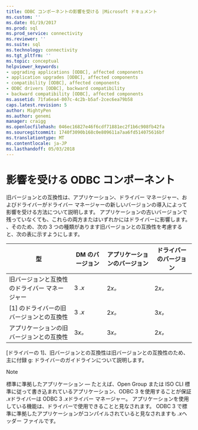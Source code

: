 ```yaml
---
title: ODBC コンポーネントの影響を受ける |Microsoft ドキュメント
ms.custom: ''
ms.date: 01/19/2017
ms.prod: sql
ms.prod_service: connectivity
ms.reviewer: ''
ms.suite: sql
ms.technology: connectivity
ms.tgt_pltfrm: ''
ms.topic: conceptual
helpviewer_keywords:
- upgrading applications [ODBC], affected components
- application upgrades [ODBC], affected components
- compatibility [ODBC], affected components
- ODBC drivers [ODBC], backward compatibility
- backward compatibility [ODBC], affected components
ms.assetid: 71fa6ea4-007c-4c2b-b5af-2cec6ea79b58
caps.latest.revision: 5
author: MightyPen
ms.author: genemi
manager: craigg
ms.openlocfilehash: 046ec16827e46f6cdf71881ec2f1b6c908fb42fa
ms.sourcegitcommit: 1740f3090b168c0e809611a7aa6fd514075616bf
ms.translationtype: MT
ms.contentlocale: ja-JP
ms.lasthandoff: 05/03/2018
---
```

# <a name="affected-odbc-components"></a>影響を受ける ODBC コンポーネント
旧バージョンとの互換性は、アプリケーション、ドライバー マネージャー、およびドライバーがドライバー マネージャーの新しいバージョンの導入によって影響を受ける方法について説明します。 アプリケーションの古いバージョンで残っていなくても、これらの両方またはいずれかにはドライバーに影響します。 、そのため、次の 3 つの種類があります旧バージョンとの互換性を考慮すると、次の表に示すようにします。  
  
|型|DM のバージョン|アプリケーションのバージョン|ドライバーのバージョン|  
|----------|-------------------|----------------------------|-----------------------|  
|旧バージョンと互換性のドライバー マネージャー|3 *.x*|2*x。*|2*x。*|  
|[1] のドライバーの旧バージョンとの互換性|3 *.x*|2*x。*|3*x。*|  
|アプリケーションの旧バージョンとの互換性|3*x。*|3*x。*|2*x。*|  
  
 [ドライバーの 1]、旧バージョンとの互換性は旧バージョンとの互換性のため、主に付録 g: ドライバーのガイドラインについて説明します。  
  
> [!NOTE]  
>  標準に準拠したアプリケーション — たとえば、Open Group または ISO CLI 標準に従って書き込まれているアプリケーション、ODBC 3 を使用することが保証 *.x*ドライバーは ODBC 3 *.x*ドライバー マネージャー。 アプリケーションを使用している機能は、ドライバーで使用できることと見なされます。 ODBC 3 で標準に準拠したアプリケーションがコンパイルされていると見なされますも *.x*ヘッダー ファイルです。
